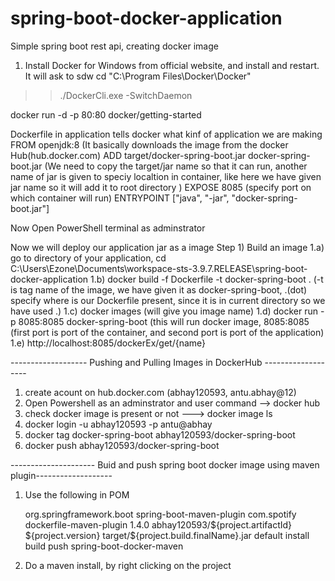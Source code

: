 # spring-boot-docker-application
Simple spring boot rest api, creating docker image
1) Install Docker for Windows from official website, and install and restart. It will ask to sdw
cd "C:\Program Files\Docker\Docker"
>> ./DockerCli.exe -SwitchDaemon

docker run -d -p 80:80 docker/getting-started

Dockerfile in application tells docker what kinf of application we are making
FROM openjdk:8 (It basically downloads the image from the docker Hub(hub.docker.com)
ADD target/docker-spring-boot.jar docker-spring-boot.jar (We need to copy the target/jar name so that it can run, another name of jar is given to speciy localtion in container, like here we have given jar name so it will add it to root directory )
EXPOSE 8085 (specify port on which container will run)
ENTRYPOINT ["java", "-jar", "docker-spring-boot.jar"]

Now Open PowerShell terminal as adminstrator

Now we will deploy our application jar as a image
Step 1) Build an image 
1.a) go to directory of your application, cd C:\Users\Ezone\Documents\workspace-sts-3.9.7.RELEASE\spring-boot-docker-application
1.b) docker build -f Dockerfile -t docker-spring-boot .  (-t is tag name of the image, we have given it as docker-spring-boot, .(dot) specify where is our Dockerfile present, since it is in current directory so we have used .)
1.c) docker images     (will give you image name)
1.d) docker run -p 8085:8085 docker-spring-boot   (this will run docker image, 8085:8085 (first port is port of the container, and second port is port of the application)
1.e) http://localhost:8085/dockerEx/get/{name}


------------------- Pushing and Pulling Images in DockerHub -------------------
1) create acount on hub.docker.com    (abhay120593, antu.abhay@12)
2) Open Powershell as an adminstrator and user command -->  docker hub
3) check docker image is present or not --->  docker image ls
4) docker login -u abhay120593 -p antu@abhay
5) docker tag docker-spring-boot abhay120593/docker-spring-boot
6) docker push abhay120593/docker-spring-boot

--------------------- Buid and push spring boot docker image using maven plugin-------------------
1) Use the following in POM

	<build>
		<plugins>
			<plugin>
				<groupId>org.springframework.boot</groupId>
				<artifactId>spring-boot-maven-plugin</artifactId>
			</plugin>
			<plugin>
				<groupId>com.spotify</groupId>
				<artifactId>dockerfile-maven-plugin</artifactId>
				<version>1.4.0</version>
				<configuration>
					<repository>abhay120593/${project.artifactId}</repository>
					<tag>${project.version}</tag>
					<buildArgs>
						<JAR_FILE>target/${project.build.finalName}.jar</JAR_FILE>
					</buildArgs>
				</configuration>
				<executions>
					<execution>
						<id>default</id>
						<phase>install</phase>
						<goals>
							<goal>build</goal>
							<goal>push</goal>
						</goals>
					</execution>
				</executions>
			</plugin>
		</plugins>
		<finalName>spring-boot-docker-maven</finalName>
	</build>

2) Do a maven install, by right clicking on the project